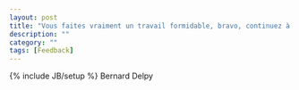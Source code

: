 ```yaml
---
layout: post
title: "Vous faites vraiment un travail formidable, bravo, continuez à nous surprendre, cette radio n'est que du bonheur grâce à vous. MERCI."
description: ""
category: ""
tags: [Feedback]
---
```

{% include JB/setup %}
Bernard Delpy
